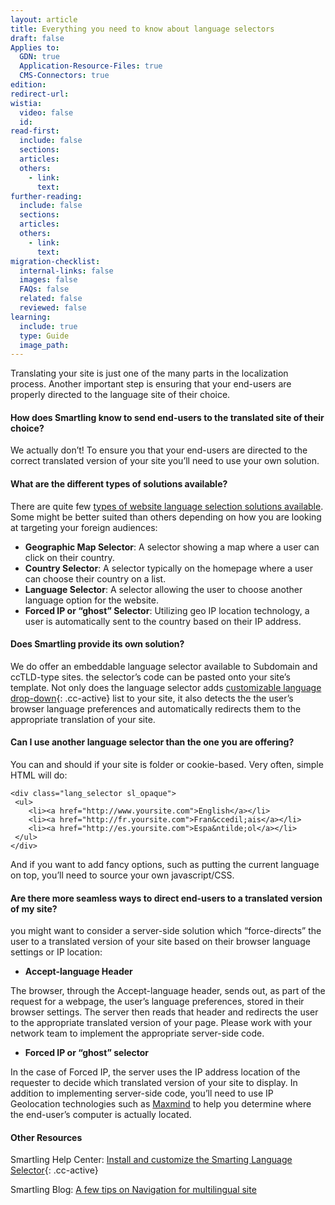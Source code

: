 ```yaml
---
layout: article
title: Everything you need to know about language selectors
draft: false
Applies to:
  GDN: true
  Application-Resource-Files: true
  CMS-Connectors: true
edition:
redirect-url:
wistia:
  video: false
  id:
read-first:
  include: false
  sections:
  articles:
  others:
    - link:
      text:
further-reading:
  include: false
  sections:
  articles:
  others:
    - link:
      text:
migration-checklist:
  internal-links: false
  images: false
  FAQs: false
  related: false
  reviewed: false
learning:
  include: true
  type: Guide
  image_path: 
---
```



Translating your site is just one of the many parts in the localization process. Another important step is ensuring that your end-users are properly directed to the language site of their choice.

#### **How does Smartling know to send end-users to the translated site of their choice?**

We actually don’t! To ensure you that your end-users are directed to the correct translated version of your site you’ll need to use your own solution.

#### **What are the different types of solutions available?**

There are quite few [types of website language selection solutions available](https://searchenginewatch.com/sew/how-to/2105398/5-options-for-choosing-a-country-region-or-language-selector). Some might be better suited than others depending on how you are looking at targeting your foreign audiences:

* **Geographic Map Selector**: A selector showing a map where a user can click on their country.
* **Country Selector**: A selector typically on the homepage where a user can choose their country on a list.
* **Language Selector**: A selector allowing the user to choose another language option for the website.
* **Forced IP or “ghost” Selector**: Utilizing geo IP location technology, a user is automatically sent to the country based on their IP address.


#### **Does Smartling provide its own solution?**

We do offer an embeddable language selector available to Subdomain and ccTLD-type sites. the selector’s code can be pasted onto your site’s template. Not only does the language selector adds [customizable language drop-down](/knowledge-base/articles/everything-you-need-to-know-about-language-selectors/){: .cc-active} list to your site, it also detects the the user’s browser language preferences and automatically redirects them to the appropriate translation of your site.

#### **Can I use another language selector than the one you are offering?**

You can and should if your site is folder or cookie-based. Very often, simple HTML will do:

<div class="highlighter-rouge"><pre class="highlight"><code>&lt;div class="lang_selector sl_opaque"&gt;
 &lt;ul&gt;
    &lt;li&gt;&lt;a href="http://www.yoursite.com"&gt;English&lt;/a&gt;&lt;/li&gt;
    &lt;li&gt;&lt;a href="http://fr.yoursite.com"&gt;Fran&amp;ccedil;ais&lt;/a&gt;&lt;/li&gt;
    &lt;li&gt;&lt;a href="http://es.yoursite.com"&gt;Espa&amp;ntilde;ol&lt;/a&gt;&lt;/li&gt;
 &lt;/ul&gt;
&lt;/div&gt;
</code></pre></div>

And if you want to add fancy options, such as putting the current language on top, you’ll need to source your own javascript/CSS.

#### **Are there more seamless ways to direct end-users to a translated version of my site?**

you might want to consider a server-side solution which “force-directs” the user to a translated version of your site based on their browser language settings or IP location:

* **Accept-language Header**


The browser, through the Accept-language header, sends out, as part of the request for a webpage, the user’s language preferences, stored in their browser settings. The server then reads that header and redirects the user to the appropriate translated version of your page. Please work with your network team to implement the appropriate server-side code.

* **Forced IP or “ghost” selector**


In the case of Forced IP, the server uses the IP address location of the requester to decide which translated version of your site to display. In addition to implementing server-side code, you’ll need to use IP Geolocation technologies such as [Maxmind](https://www.maxmind.com/en/home) to help you determine where the end-user’s computer is actually located.

#### **Other Resources**

Smartling Help Center: [Install and customize the Smarting Language Selector](/knowledge-base/articles/everything-you-need-to-know-about-language-selectors/){: .cc-active}

Smartling Blog: [A few tips on Navigation for multilingual site](https://www.smartling.com/blog/a-few-tips-for-language-navigation-on-multilingual-sites/)